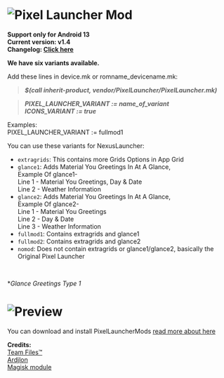 # ![Pixel Launcher Mod](https://images.pling.com/img/00/00/64/57/06/1915907/bazaart-20220915-120717.jpg)<br/>
**Support only for Android 13**<br/>
**Current version: v1.4**<br/>
**Changelog: [Click here](https://www.pling.com/p/1915907/)**


**We have six variants available.**<br/>

Add these lines in device.mk or romname_devicename.mk:
>**_$(call inherit-product, vendor/PixelLauncher/PixelLauncher.mk)_**

>**_PIXEL_LAUNCHER_VARIANT := name_of_variant_** <br/>
>**_ICONS_VARIANT := true_**<br/>

Examples: <br/> PIXEL_LAUNCHER_VARIANT := fullmod1

You can use these variants for NexusLauncher:<br>
- `extragrids`: This contains more Grids Options in App Grid
- `glance1`: Adds Material You Greetings In At A Glance,<br>
  Example Of glance1-<br>
  Line 1 - Material You Greetings, Day & Date<br>
  Line 2 - Weather Information<br>
- `glance2`: Adds Material You Greetings In At A Glance,<br>
  Example Of glance2-<br>
  Line 1 - Material You Greetings<br>
  Line 2 - Day & Date<br>
  Line 3 - Weather Information<br>
- `fullmod1`: Contains extragrids and glance1
- `fullmod2`: Contains extragrids and glance2
- `nomod`: Does not contain extragrids or glance1/glance2, basically the Original Pixel Launcher
<br/>

**Glance Greetings Type 1*
# ![Preview](https://graph.org/file/585ec9f42f519a83571f4.jpg)<br/>

You can download and install PixelLauncherMods [read more about here](https://github.com/KieronQuinn/PixelLauncherMods)


**Credits:**<br/>
[Team Files™](https://teamfiles.net)<br/>
[Ardjlon](https://github.com/ardjlon/)<br/>
[Magisk module](https://t.me/modulesrepo/4037)<br/>
